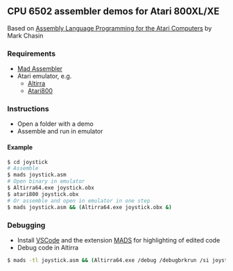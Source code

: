 ## CPU 6502 assembler demos for Atari 800XL/XE

Based on [Assembly Language Programming for the Atari Computers](https://ksquiggle.neocities.org/alp.htm) by Mark Chasin
### Requirements
* [Mad Assembler](https://github.com/tebe6502/Mad-Assembler/releases)
* Atari emulator, e.g.
    * [Altirra](https://www.virtualdub.org/altirra.html)
    * [Atari800](https://github.com/atari800/atari800/releases)

### Instructions
* Open a folder with a demo
* Assemble and run in emulator

#### Example
```bash
$ cd joystick
# Assemble
$ mads joystick.asm
# Open binary in emulator
$ Altirra64.exe joystick.obx
$ atari800 joystick.obx
# Or assemble and open in emulator in one step
$ mads joystick.asm && (Altirra64.exe joystick.obx &)
```

### Debugging
* Install [VSCode](https://code.visualstudio.com/) and the extension [MADS](https://marketplace.visualstudio.com/items?itemName=mirao.mads) for highlighting of edited code
* Debug code in Altirra
```bash
$ mads -tl joystick.asm && (Altirra64.exe /debug /debugbrkrun /si joystick.obx &)
```
